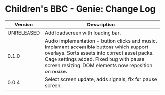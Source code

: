 # Children's BBC - Genie: Change Log

| Version | Description |
|---------|-------------|
| UNRELEASED | Add loadscreen with loading bar. |
| 0.1.0 | Audio implementation - button clicks and music. Implement accessible buttons which support overlays. Sorts assets into correct asset packs. Cage settings added. Fixed bug with pause screen resizing. DOM elements now reposition on resize.  |
| 0.0.4 | Select screen update, adds signals, fix for pause screen. |
